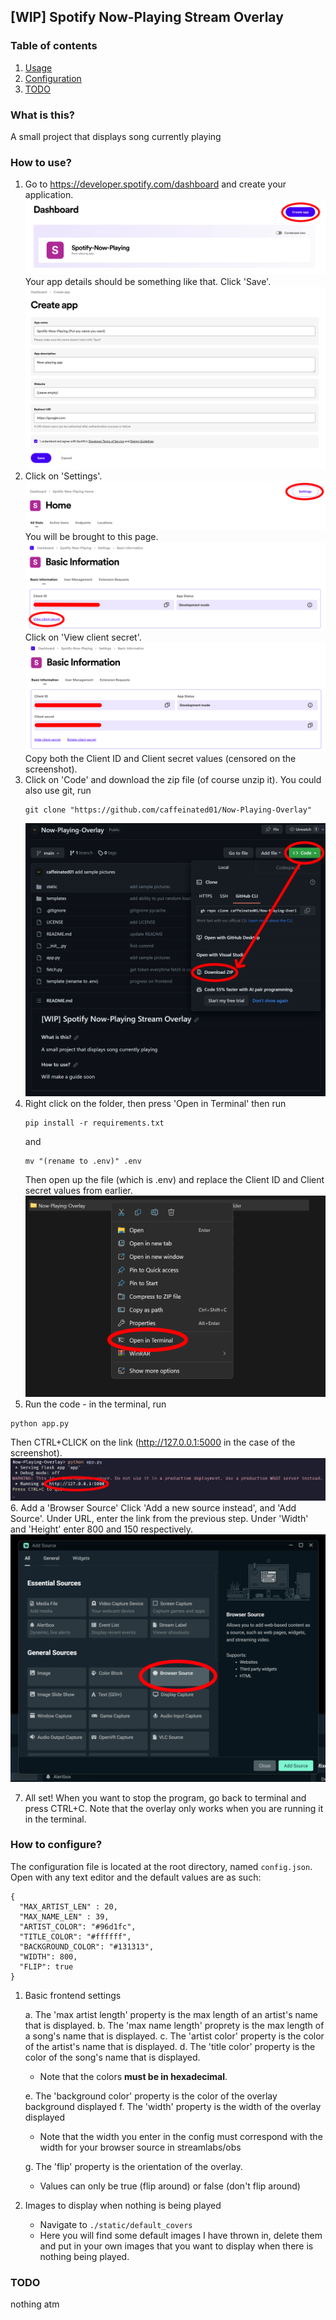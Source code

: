 ## [WIP] Spotify Now-Playing Stream Overlay

### Table of contents

1. [ Usage ](#usage)
2. [ Configuration ](#configuration)
3. [ TODO ](#todo)
   <a name="what"></a>

### What is this?

A small project that displays song currently playing

<a name="usage"></a>

### How to use?

1. Go to https://developer.spotify.com/dashboard and create your application.
   ![Step 1](assets/1.1.png)
   Your app details should be something like that. Click 'Save'.
   ![Step 1](assets/1.2.png)
2. Click on 'Settings'.
   ![Step 2](assets/2.1.png)
   You will be brought to this page.
   ![Step 2](assets/2.2.png)
   Click on 'View client secret'.
   ![Step 2](assets/2.3.png)
   Copy both the Client ID and Client secret values (censored on the screenshot).
3. Click on 'Code' and download the zip file (of course unzip it).
   You could also use git, run
   ```
   git clone "https://github.com/caffeinated01/Now-Playing-Overlay"
   ```
   ![Step 3](assets/3.png)
4. Right click on the folder, then press 'Open in Terminal' then run
   ```
   pip install -r requirements.txt
   ```
   and
   ```
   mv "(rename to .env)" .env
   ```
   Then open up the file (which is .env) and replace the Client ID and Client secret values from earlier.
   ![Step 4](assets/4.png)
5. Run the code - in the terminal, run

```
python app.py
```

Then CTRL+CLICK on the link (http://127.0.0.1:5000 in the case of the screenshot).
![Step 5](assets/5.png) 6. Add a 'Browser Source'
Click 'Add a new source instead', and 'Add Source'. Under URL, enter the link from the previous step. Under 'Width' and 'Height' enter 800 and 150 respectively.
![Step 6](assets/6.png)

7. All set! When you want to stop the program, go back to terminal and press CTRL+C. Note that the overlay only works when you are running it in the terminal.

<a name="configuration"></a>

### How to configure?

The configuration file is located at the root directory, named `config.json`. Open with any text editor and the default values are as such:

```
{
  "MAX_ARTIST_LEN" : 20,
  "MAX_NAME_LEN" : 39,
  "ARTIST_COLOR": "#96d1fc",
  "TITLE_COLOR": "#ffffff",
  "BACKGROUND_COLOR": "#131313",
  "WIDTH": 800,
  "FLIP": true
}
```

1. Basic frontend settings

   a. The 'max artist length' property is the max length of an artist's name that is displayed.
   b. The 'max name length' proprety is the max length of a song's name that is displayed.
   c. The 'artist color' property is the color of the artist's name that is displayed.
   d. The 'title color' property is the color of the song's name that is displayed.

      - Note that the colors **must be in hexadecimal**.

   e. The 'background color' property is the color of the overlay background displayed
   f. The 'width' property is the width of the overlay displayed

      - Note that the width you enter in the config must correspond with the width for your browser source in streamlabs/obs

   g. The 'flip' property is the orientation of the overlay.
      - Values can only be true (flip around) or false (don't flip around)

2. Images to display when nothing is being played
   - Navigate to `./static/default_covers`
   - Here you will find some default images I have thrown in, delete them and put in your own images that you want to display when there is nothing being played.

<a name="todo"></a>

### TODO

nothing atm
